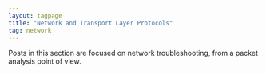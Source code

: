 ```yaml
---
layout: tagpage
title: "Network and Transport Layer Protocols"
tag: network
---
```

Posts in this section are focused on network troubleshooting, from a packet analysis point of view.
